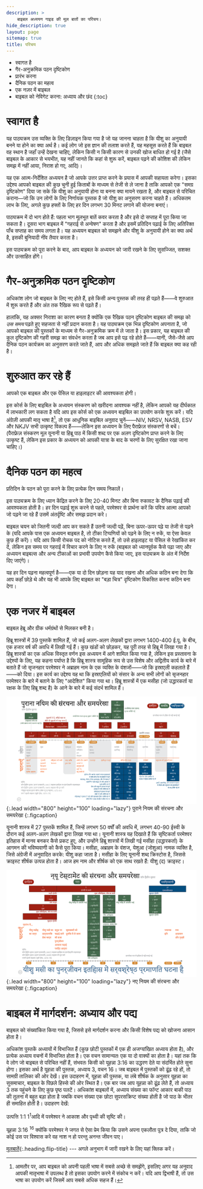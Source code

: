 ```yaml
---
description: >
    बाइबल अध्ययन गाइड की मूल बातों का परिचय।
hide_description: true
layout: page
sitemap: true
title: परिचय
---
```


* स्वागत है 
* गैर-अनुक्रमिक पठन दृष्टिकोण 
* प्रारंभ करना 
* दैनिक पठन का महत्व 
* एक नज़र में बाइबल 
* बाइबल को नेविगेट करना: अध्याय और छंद 
{:toc}

# स्वागत है 
यह पाठ्यक्रम उस व्यक्ति के लिए डिज़ाइन किया गया है जो यह जानना चाहता है कि यीशु का अनुयायी बनने या होने का क्या अर्थ है। कई लोग जो इस ज्ञान की तलाश करते हैं, यह महसूस करते हैं कि बाइबल वह स्थान है जहाँ उन्हें देखना चाहिए, लेकिन किसी न किसी कारण से उनकी खोज बाधित हो गई है (जैसे बाइबल के आकार से भयभीत, यह नहीं जानते कि कहां से शुरू करें, बाइबल पढ़ने की कोशिश की लेकिन समझ में नहीं आया, निराश हो गए, आदि)।

यह एक <span class="bbsg_highlight">आत्म-निर्देशित अध्ययन</span> है जो आपके उत्तर प्राप्त करने के प्रयास में आपकी सहायता करेगा। इसका उद्देश्य आपको बाइबल की कुछ चुनी हुई किताबों के माध्यम से तेजी से ले जाना है ताकि आपको एक <span class="bbsg_highlight">"समग्र दृष्टिकोण"</span> दिया जा सके कि यीशु का अनुयायी होना या बनना क्या मायने रखता है, और बाइबल से परिचित कराना—जो कि उन लोगों के लिए निर्णायक पुस्तक है जो यीशु का अनुसरण करना चाहते हैं। अधिकतम लाभ के लिए, अगले कुछ हफ्तों के लिए हर दिन लगभग <span class="bbsg_highlight">30 मिनट</span> लगाने की योजना बनाएं।

पाठ्यक्रम में <span class="bbsg_highlight">दो भाग</span> होते हैं: पहला भाग मूलभूत बातें कवर करता है और इसे दो सप्ताह में पूरा किया जा सकता है। दूसरा भाग बाइबल में "गहराई से अन्वेषण" करता है और इसमें प्रतिदिन पढ़ाई के लिए अतिरिक्त पाँच सप्ताह का समय लगता है। यह अध्ययन बाइबल को समझने और यीशु के अनुयायी होने का क्या अर्थ है, इसकी बुनियादी नींव तैयार करता है।

इस पाठ्यक्रम को पूरा करने के बाद, आप बाइबल के अध्ययन को जारी रखने के लिए <span class="bbsg_highlight">सुसज्जित, सशक्त और उत्साहित</span> होंगे।

# गैर-अनुक्रमिक पठन दृष्टिकोण
अधिकांश लोग जो बाइबल के लिए नए होते हैं, इसे किसी अन्य पुस्तक की तरह ही पढ़ते हैं——वे शुरुआत में शुरू करते हैं और अंत तक रैखिक रूप से पढ़ते हैं।

हालांकि, यह अक्सर निराशा का कारण बनता है क्योंकि एक रैखिक पठन दृष्टिकोण बाइबल की समझ को *<span class="bbsg_highlight">उस समय</span>* पढ़ते हुए सहजता से नहीं प्रदान करता है। यह पाठ्यक्रम एक भिन्न दृष्टिकोण अपनाता है, जो आपको बाइबल की पुस्तकों के माध्यम से <span class="bbsg_highlight">गैर-अनुक्रमिक</span> क्रम में ले जाता है। इस प्रकार, यह बाइबल की कुल दृष्टिकोण की <span class="bbsg_highlight">गहरी समझ</span> का संवर्धन करता है जब आप इसे पढ़ रहे होते हैं——यानी, जैसे-जैसे आप दैनिक पठन कार्यक्रम का अनुसरण करते जाते हैं, आप और अधिक समझते जाते हैं कि बाइबल क्या कह रही है।

# शुरुआत कर रहे हैं
आपको एक <span class="bbsg_highlight">बाइबल</span> और एक <span class="bbsg_highlight">पेंसिल</span> या <span class="bbsg_highlight">हाइलाइटर</span> की आवश्यकता होगी।

इस कोर्स के लिए बाइबिल के अध्ययन संस्करण को खरीदना आवश्यक नहीं है, लेकिन आपको यह दीर्घकाल में लाभकारी लग सकता है यदि आप इस कोर्स को एक अध्ययन बाइबिल का उपयोग करके शुरू करें। यदि अंग्रेज़ी आपकी मातृ भाषा है[^1], तो एक आधुनिक बाइबिल अनुवाद चुनें——NIV, NRSV, NASB, ESV और NKJV सभी उत्कृष्ट विकल्प हैं——लेकिन इस अध्ययन के लिए पैराफ्रेज़ संस्करणों से बचें। (पैराफ्रेज़ संस्करण मूल यूनानी या हिब्रू पाठ में किसी शब्द पर एक अलग दृष्टिकोण प्राप्त करने के लिए उत्कृष्ट हैं, लेकिन इस प्रकार के अध्ययन को आपकी यात्रा के बाद के चरणों के लिए सुरक्षित रखा जाना चाहिए।)

[^1]: आमतौर पर, आप बाइबल को अपनी पहली भाषा में सबसे अच्छे से समझेंगे, इसलिए अगर यह अनुवाद आपकी मातृभाषा में उपलब्ध है तो इसका उपयोग करने में संकोच न करें। यदि आप द्विभाषी हैं, तो उस भाषा का उपयोग करें जिसमें आप सबसे अधिक सहज हैं।

# दैनिक पठन का महत्व  
प्रतिदिन के पठन को पूरा करने के लिए <span class="bbsg_highlight">प्रत्येक दिन</span> समय निकालें।

इस पाठ्यक्रम के लिए ध्यान केंद्रित करने के लिए <span class="bbsg_highlight">20-40</span> मिनट और <span class="bbsg_highlight">बिना रुकावट के दैनिक पढ़ाई</span> की आवश्यकता होती है। हर दिन पढ़ाई शुरू करने से पहले, परमेश्वर से प्रार्थना करें कि पवित्र आत्मा आपको जो पढ़ने जा रहे हैं उसमें अंतर्दृष्टि और समझ प्रदान करे।

बाइबल चयन को <span class="bbsg_highlight">जितनी जल्दी आप कर सकते हैं उतनी जल्दी पढ़ें</span>, बिना ऊपर-ऊपर पढ़े या तेजी से पढ़ने के (यदि आपके पास एक अध्ययन बाइबल है, तो <span class="bbsg_highlight">टीका टिप्पणियों को पढ़ने के लिए न रुकें</span>, या ऐसा केवल कुछ ही करें)। यदि आप किसी रोचक पद को नोटिस करते हैं, तो उसे हाइलाइट या पेंसिल से रेखांकित कर दें, लेकिन इस समय पर गहराई में विचार करने के लिए न रुकें (बाइबल को ध्यानपूर्वक कैसे पढ़ा जाए और अध्ययन बाइबल्स और अन्य टीकाओं का प्रभावी उपयोग कैसे किया जाए, इस पाठ्यक्रम के अंत में निर्देश दिए जाएंगे)।

यह <span class="bbsg_highlight">हर दिन पढ़ना</span> महत्वपूर्ण है——एक या दो दिन छोड़ना यह याद रखना और अधिक कठिन बना देगा कि आप कहाँ छोड़े थे और यह भी आपके लिए बाइबल का "बड़ा चित्र" दृष्टिकोण विकसित करना कठिन बना देगा।

# एक नजर में बाइबल
बाइबल <span class="bbsg_highlight">हेब्रू</span> और <span class="bbsg_highlight">ग्रीक</span> धर्मग्रंथों से मिलकर बनी है।

<span class="bbsg_highlight">हिब्रू</span> शास्त्रों में <span class="bbsg_highlight">39 पुस्तकें</span> शामिल हैं, जो कई अलग-अलग लेखकों द्वारा लगभग 1400-400 ई.पू. के बीच, एक हजार वर्ष की अवधि में लिखी गई हैं। कुछ खंडों को छोड़कर, यह पूरी तरह से हिब्रू में लिखा गया है। हिब्रू शास्त्रों का एक अधिक विस्तृत वर्णन इस अध्ययन में आगे शामिल किया गया है, लेकिन इस प्रस्तावना के उद्देश्यों के लिए, यह कहना पर्याप्त है कि हिब्रू शास्त्र सामूहिक रूप से उस विशेष और अद्वितीय कार्य के बारे में बताते हैं जो सृजनहार परमेश्वर ने अब्राहम नाम के एक व्यक्ति के वंशजों——जो कि <span class="bbsg_highlight">इस्राएली</span> कहलाते हैं——को दिया। इस कार्य का उद्देश्य यह था कि इस्राएलियों को संसार के अन्य सभी लोगों को <span class="bbsg_highlight">सृजनहार परमेश्वर</span> के बारे में बताने के लिए "आदेशित" किया गया था। हिब्रू शास्त्रों में एक मसीहा (जो उद्धारकर्ता या रक्षक के लिए हिब्रू शब्द है) के आने के बारे में कई संदर्भ शामिल हैं।

![Full-width image](../assets/img/projects/bstothindi.png){:.lead width="800" height="100" loading="lazy"}
पुराने नियम की संरचना और समयरेखा
{:.figcaption}

<span class="bbsg_highlight">यूनानी</span> शास्त्र में <span class="bbsg_highlight">27 पुस्तकें</span> शामिल हैं, जिन्हें लगभग 50 वर्षों की अवधि में, लगभग 40-90 ईस्वी के दौरान कई अलग-अलग लेखकों द्वारा लिखा गया था। यूनानी शास्त्र यह दिखाते हैं कि सृष्टिकर्ता परमेश्वर इतिहास में मानव बनकर कैसे प्रकट हुए, और उन्होंने हिब्रू शास्त्रों में लिखी गई <span class="bbsg_highlight">मसीहा</span> (उद्धारकर्ता) के आगमन की भविष्यवाणी को कैसे पूरा किया। मसीहा, अब्राहम के वंशज, येशुआ (जोशुआ) नामक व्यक्ति है, जिसे अंग्रेजी में अनुवादित करके: यीशु कहा जाता है। मसीहा के लिए यूनानी शब्द क्रिस्टोस है, जिससे <span class="bbsg_highlight">क्राइस्ट</span> शीर्षक उत्पन्न होता है। आज हम नाम और शीर्षक को एक साथ रखते हैं: यीशु (द) क्राइस्ट।

![पूर्ण-चौड़ाई छवि](../assets/img/projects/bstnthindi.png){:.lead width="800" height="100" loading="lazy"}
नए नियम की संरचना और समयरेखा
{:.figcaption}

# बाइबल में मार्गदर्शन: अध्याय और पद्य
बाइबल को <span class="bbsg_highlight">संख्यांकित</span> किया गया है, जिससे इसे मार्गदर्शन करना और किसी विशेष पद्य को खोजना आसान होता है।

अधिकांश पुस्तकें <span class="bbsg_highlight">अध्यायों</span> में विभाजित हैं (कुछ छोटी पुस्तकों में एक ही अजग्यांखित अध्याय होता है), और प्रत्येक अध्याय <span class="bbsg_highlight">वचनों</span> में विभाजित होता है। एक वचन सामान्यतः एक या दो वाक्यों का होता है। यहां तक कि वे लोग जो बाइबल से परिचित नहीं हैं, संभवतः किसी को <span class="bbsg_highlight">यूहन्ना 3:16</span> का उद्धरण देते या संदर्भित होते सुना होगा। इसका अर्थ है <span class="bbsg_highlight">यूहन्ना की पुस्तक, अध्याय 3, वचन 16</span>। जब बाइबल में पुस्तकों को ढूंढ़ रहे हों, तो सामग्री तालिका की ओर देखें। इस उदाहरण में, यूहन्ना की पुस्तक, या लंबे शीर्षक के अनुसार यूहन्ना का सुसमाचार, बाइबल के पिछले हिस्से की ओर स्थित है। एक बार जब आप यूहन्ना को ढूंढ़ लेते हैं, तो अध्याय 3 तक पहुंचने के लिए कुछ पृष्ठ पलटें। अधिकांश बाइबलों में, अध्याय संख्या का फॉन्ट आकार बाकी पाठ की तुलना में बहुत बड़ा होता है जबकि वचन संख्या एक छोटा सुपरसक्रिप्ट संख्या होती है जो पाठ के भीतर ही समाहित होती है। <span class="bbsg_highlight">उदाहरण देखें:</span>

<span class="bbsg_highlight">उत्पत्ति 1:1</span> 1<sup>1</sup>आदि में परमेश्वर ने आकाश और पृथ्वी की सृष्टि की।

<span class="bbsg_highlight">यूहन्ना 3:16</span> <sup>16</sup> क्योंकि परमेश्वर ने जगत से ऐसा प्रेम किया कि उसने अपना एकलौता पुत्र दे दिया, ताकि जो कोई उस पर विश्वास करे वह नाश न हो परन्तु अनन्त जीवन पाए।

[मूलबातें](मूलबातें.md){:.heading.flip-title} --- अगले अनुभाग में जारी रखने के लिए यहां क्लिक करें।